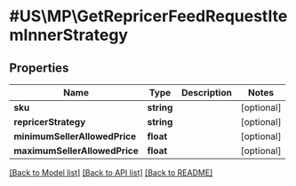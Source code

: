 # #US\MP\GetRepricerFeedRequestItemInnerStrategy

## Properties

Name | Type | Description | Notes
------------ | ------------- | ------------- | -------------
**sku** | **string** |  | [optional]
**repricerStrategy** | **string** |  | [optional]
**minimumSellerAllowedPrice** | **float** |  | [optional]
**maximumSellerAllowedPrice** | **float** |  | [optional]


[[Back to Model list]](../) [[Back to API list]](../../Api/US/MP) [[Back to README]](../../README.md)
